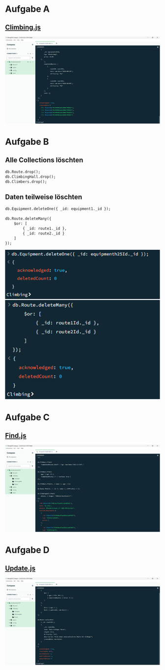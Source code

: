 # Aufgabe A

## [Climbing.js](climbing.js)

![Aufgabe A](Images/Aufgabe_A.png)

# Aufgabe B

## Alle Collections löschten
```
db.Route.drop();
db.ClimbingHall.drop();
db.Climbers.drop();
```

## Daten teilweise löschten
```
db.Equipment.deleteOne({ _id: equipment1._id });

db.Route.deleteMany({
    $or: [
        { _id: route1._id },
        { _id: route2._id }
    ]
});
```

![delete_one](Images/delete_one.png)
![delete_many](Images/delete_many.png)

# Aufgabe C

## [Find.js](find.js)
![find](Images/find.png)

# Aufgabe D

## [Update.js](update.js)
![update](Images/update.png)